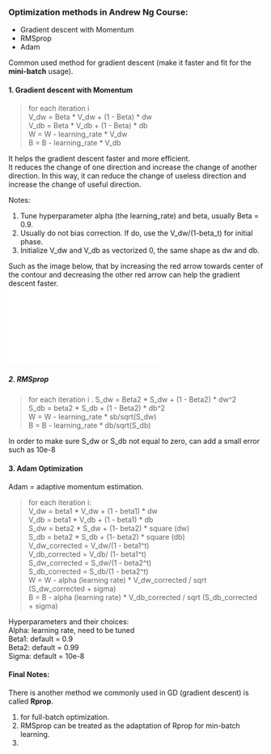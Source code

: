### Optimization methods in Andrew Ng Course:
* Gradient descent with Momentum
* RMSprop
* Adam

Common used method for gradient descent (make it faster and fit for the **mini-batch** usage).

#### 1. Gradient descent with Momentum 

> for each iteration i  
V_dw = Beta * V_dw + (1 - Beta) * dw  
V_db = Beta * V_db + (1 - Beta) * db  
W = W - learning_rate * V_dw    
B = B - learning_rate * V_db  

It helps the gradient descent faster and more efficient.  
It reduces the change of one direction and increase the change of another direction. In this way, it can reduce the change of useless direction and increase the change of useful direction.  

Notes:  
1. Tune hyperparameter alpha (the learning_rate) and beta, usually Beta = 0.9.  
2. Usually do not bias correction. If do, use the V_dw/(1-beta_t) for initial phase.  
3. Initialize V_dw and V_db as vectorized 0, the same shape as dw and db.  

Such as the image below, that by increasing the red arrow towards center of the contour and decreasing the other red arrow can help the gradient descent faster.  
![GD file](/img/GD.pdf) 

##### 2. RMSprop

> for each iteration i . 
S_dw = Beta2 * S_dw + (1 - Beta2) * dw^2    
S_db = beta2 * S_db + (1 - Beta2) * db^2  
W = W - learning_rate * sb/sqrt(S_dw)  
B = B - learning_rate * db/sqrt(S_db)  

In order to make sure S_dw or S_db not equal to zero, can add a small error such as 10e-8


#### 3. Adam Optimization
Adam = adaptive momentum estimation.

> for each iteration i:   
V_dw = beta1 * V_dw + (1 - beta1) * dw   
V_db = beta1 * V_db + (1 - beta1) * db   
S_dw = beta2 * S_dw + (1- beta2) * square (dw)   
S_db = beta2 * S_db + (1- beta2) * square (db)   
V_dw_corrected = V_dw/(1 - beta1^t)   
V_db_corrected = V_db/ (1- beta1^t)   
S_dw_corrected = S_dw/(1 - beta2^t)   
S_db_corrected = S_db/(1 - beta2^t)   
W = W - alpha (learning rate) * V_dw_corrected / sqrt (S_dw_corrected + sigma)   
B = B - alpha (learning rate) * V_db_corrected / sqrt (S_db_corrected + sigma)   

Hyperparameters and their choices:   
Alpha: learning rate, need to be tuned   
Beta1: default = 0.9   
Beta2: default = 0.99   
Sigma: default = 10e-8   

#### Final Notes:
There is another method we commonly used in GD (gradient descent) is called **Rprop**.  
1. for full-batch optimization.
2. RMSprop can be treated as the adaptation of Rprop for min-batch learning.
3. 
